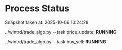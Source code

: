 # Process Status

Snapshot taken at: 2025-10-06 10:24:28

../wintrd/trade_algo.py --task price_update: **RUNNING**

../wintrd/trade_algo.py --task buy_sell: **RUNNING**

